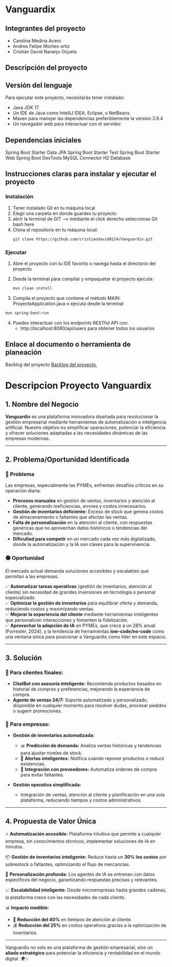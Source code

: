 # Vanguardix 
## Integrantes del proyecto
 - Carolina Medina Acero
 - Andres Felipe Montes ortiz
 - Cristian David Naranjo Orjuela
## Descripción del proyecto
## Versión del lenguaje
Para ejecutar este proyecto, necesitarás tener instalado:

- Java JDK 17.
- Un IDE de Java como IntelliJ IDEA, Eclipse, o NetBeans.
- Maven para manejar las dependencias preferiblemente la version 3.9.4
- Un navegador web para interactuar con el servidor.
## Dependencias iniciales
Spring Boot Starter Data JPA 
Spring Boot Starter Test
Spring Boot Starter Web
Spring Boot DevTools
MySQL Connector
H2 Database

## Instrucciones claras para instalar y ejecutar el proyecto
### Instalación

1. Tener instalado Git en tu máquina local
2. Elegir una carpeta en donde guardes tu proyecto
3. abrir la terminal de GIT --> mediante el click derecho seleccionas Git bash here
4. Clona el repositorio en tu máquina local:
   ```bash
   git clone https://github.com/cristiandavid0124/Vanguardix.git
   ```
### Ejecutar 
1. Abre el proyecto con tu IDE favorito o navega hasta el directorio del proyecto
2. Desde la terminal para compilar y empaquetar el proyecto ejecuta:

   ```bash
   mvn clean install
   ```
3.  Compila el proyecto que contiene el método MAIN: ProyectoApplication.java o ejecuta desde la terminal

```bash
mvn spring-boot:run
```

4. Puedes interactuar con los endpoints RESTful API con:
    - http://localhost:8080/api/users  para obtener todos los usuarios 

## Enlace al documento o herramienta de planeación
Backlog del proyecto [Backlog del proyecto](https://github.com/users/Medina95/projects/2/views/1),


#  Descripcion Proyecto Vanguardix 

## 1. Nombre del Negocio  
**Vanguardix** es una plataforma innovadora diseñada para revolucionar la gestión empresarial mediante herramientas de automatización e inteligencia artificial. Nuestro objetivo es simplificar operaciones, potenciar la eficiencia y ofrecer soluciones adaptadas a las necesidades dinámicas de las empresas modernas.

---

## 2. Problema/Oportunidad Identificada  

### 🔴 Problema  
Las empresas, especialmente las PYMEs, enfrentan desafíos críticos en su operación diaria:  

- **Procesos manuales** en gestión de ventas, inventarios y atención al cliente, generando ineficiencias, errores y costos innecesarios.  
- **Gestión de inventarios deficiente:** Exceso de stock que genera costos de almacenamiento o faltantes que afectan las ventas.  
- **Falta de personalización** en la atención al cliente, con respuestas genéricas que no aprovechan datos históricos o tendencias del mercado.  
- **Dificultad para competir** en un mercado cada vez más digitalizado, donde la automatización y la IA son claves para la supervivencia.  

### 🟢 Oportunidad  
El mercado actual demanda soluciones accesibles y escalables que permitan a las empresas:  

✅ **Automatizar tareas operativas** (gestión de inventarios, atención al cliente) sin necesidad de grandes inversiones en tecnología o personal especializado.  
✅ **Optimizar la gestión de inventarios** para equilibrar oferta y demanda, reduciendo costos y maximizando ventas.  
✅ **Mejorar la experiencia del cliente** mediante herramientas inteligentes que personalicen interacciones y fomenten la fidelización.  
✅ **Aprovechar la adopción de IA** en PYMEs, que crece a un 28% anual (Forrester, 2024), y la tendencia de herramientas **low-code/no-code** como una ventana única para posicionar a Vanguardix como líder en este espacio.  

---

## 3. Solución  

### 🎯 Para clientes finales:  

- **ChatBot con asesoría inteligente:** Recomienda productos basados en historial de compras y preferencias, mejorando la experiencia de compra.  
- **Agente de ventas 24/7:** Soporte automatizado y personalizado, disponible en cualquier momento para resolver dudas, procesar pedidos o sugerir promociones.  

### 🏢 Para empresas:  

- **Gestión de inventarios automatizada:**  
  - 📊 **Predicción de demanda:** Analiza ventas históricas y tendencias para ajustar niveles de stock.  
  - 🚨 **Alertas inteligentes:** Notifica cuándo reponer productos o reducir existencias.  
  - 🔄 **Integración con proveedores:** Automatiza órdenes de compra para evitar faltantes.  

- **Gestión operativa simplificada:**  
  - Integración de ventas, atención al cliente y planificación en una sola plataforma, reduciendo tiempos y costos administrativos.  

---

## 4. Propuesta de Valor Única  

⭐ **Automatización accesible:** Plataforma intuitiva que permite a cualquier empresa, sin conocimientos técnicos, implementar soluciones de IA en minutos.  

📦 **Gestión de inventarios inteligente:** Reduce hasta un **30% los costos** por sobrestock o faltantes, optimizando el flujo de mercancías.  

🎯 **Personalización profunda:** Los agentes de IA se entrenan con datos específicos del negocio, garantizando respuestas precisas y relevantes.  

📈 **Escalabilidad inteligente:** Desde microempresas hasta grandes cadenas, la plataforma crece con las necesidades de cada cliente.  

📊 **Impacto medible:**  
- 🚀 **Reducción del 40%** en tiempos de atención al cliente.  
- 💰 **Reducción del 25%** en costos operativos gracias a la optimización de inventarios.  

---

Vanguardix no solo es una plataforma de gestión empresarial, sino un **aliado estratégico** para potenciar la eficiencia y rentabilidad en el mundo digital. 🌍✨  


   
